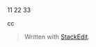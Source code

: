 
11
22
33

cc

> Written with [StackEdit](https://stackedit.io/).
<!--stackedit_data:
eyJoaXN0b3J5IjpbMTkxNTM3ODA0NCw3MzA5OTgxMTZdfQ==
-->